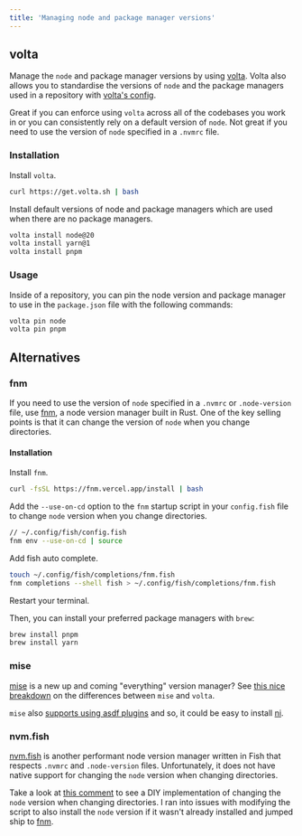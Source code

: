 ```yaml
---
title: 'Managing node and package manager versions'
---
```


## volta

Manage the `node` and package manager versions by using [volta](https://docs.volta.sh/guide/). Volta also allows you to standardise the versions of `node` and the package managers used in a repository with [volta's config](https://docs.volta.sh/guide/understanding#managing-your-project).

Great if you can enforce using `volta` across all of the codebases you work in or you can consistently rely on a default version of `node`. Not great if you need to use the version of `node` specified in a `.nvmrc` file.

### Installation

Install `volta`.

```sh
curl https://get.volta.sh | bash
```

Install default versions of node and package managers which are used when there are no package managers.

```sh
volta install node@20
volta install yarn@1
volta install pnpm
```

### Usage

Inside of a repository, you can pin the node version and package manager to use in the `package.json` file with the following commands:

```sh
volta pin node
volta pin pnpm
```

## Alternatives

### fnm

If you need to use the version of `node` specified in a `.nvmrc` or `.node-version` file, use [fnm](https://github.com/Schniz/fnm), a node version manager built in Rust. One of the key selling points is that it can change the version of `node` when you change directories.

#### Installation

Install `fnm`.

```sh
curl -fsSL https://fnm.vercel.app/install | bash
```

Add the `--use-on-cd` option to the `fnm` startup script in your `config.fish` file to change `node` version when you change directories.

```sh "--use-on-cd"
// ~/.config/fish/config.fish
fnm env --use-on-cd | source
```

Add fish auto complete.

```sh
touch ~/.config/fish/completions/fnm.fish
fnm completions --shell fish > ~/.config/fish/completions/fnm.fish
```

Restart your terminal.

Then, you can install your preferred package managers with `brew`:

```sh
brew install pnpm
brew install yarn
```

### mise

[mise](https://mise.jdx.dev/) is a new up and coming "everything" version manager? See [this nice breakdown](https://ricostacruz.com/posts/mise-vs-volta) on the differences between `mise` and `volta`.

`mise` also [supports using asdf plugins](https://mise.jdx.dev/plugins.html#plugins) and so, it could be easy to install [ni](https://phillip-le.github.io/setup/running-js-package-manager-commands/).

### nvm.fish

[nvm.fish](https://github.com/jorgebucaran/nvm.fish) is another performant node version manager written in Fish that respects `.nvmrc` and `.node-version` files. Unfortunately, it does not have native support for changing the `node` version when changing directories.

Take a look at [this comment](https://github.com/jorgebucaran/nvm.fish/pull/186#issuecomment-1142412874) to see a DIY implementation of changing the `node` version when changing directories. I ran into issues with modifying the script to also install the `node` version if it wasn't already installed and jumped ship to [fnm](#fnm).
